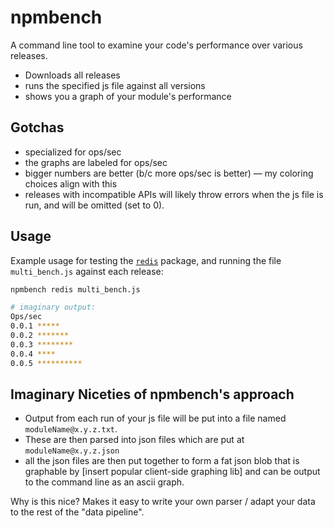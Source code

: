 npmbench
===

A command line tool to examine your code's performance over various releases.

- Downloads all releases
- runs the specified js file against all versions
- shows you a graph of your module's performance

Gotchas
---
- specialized for ops/sec
- the graphs are labeled for ops/sec
- bigger numbers are better (b/c more ops/sec is better) — my coloring choices
  align with this
- releases with incompatible APIs will likely throw errors when the js file is
  run, and will be omitted (set to 0).

Usage
---

Example usage for testing the [`redis`][1] package, and running the file `multi_bench.js` against each release:

```sh
npmbench redis multi_bench.js

# imaginary output:
Ops/sec
0.0.1 *****
0.0.2 *******
0.0.3 ********
0.0.4 ****
0.0.5 **********
```

Imaginary Niceties of npmbench's approach
---
- Output from each run of your js file will be put into a file named
  `moduleName@x.y.z.txt`.
- These are then parsed into json files which are put at `moduleName@x.y.z.json`
- all the json files are then put together to form a fat json blob that is
  graphable by [insert popular client-side graphing lib] and can be output to
  the command line as an ascii graph.

Why is this nice? Makes it easy to write your own parser / adapt your data to
the rest of the "data pipeline".

[1]: http://github.com/mranney/node_redis
